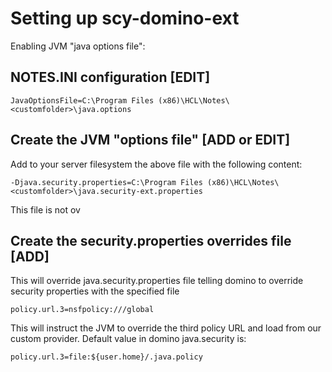 # Setting up scy-domino-ext

Enabling JVM "java options file":

## NOTES.INI configuration [EDIT]

    JavaOptionsFile=C:\Program Files (x86)\HCL\Notes\<customfolder>\java.options

## Create the JVM "options file" [ADD or EDIT]

Add to your server filesystem the above file with the following content:

    -Djava.security.properties=C:\Program Files (x86)\HCL\Notes\<customfolder>\java.security-ext.properties

This file is not ov

## Create the security.properties overrides file [ADD]

This will override java.security.properties file telling domino to override security properties with the specified file

    policy.url.3=nsfpolicy:///global

This will instruct the JVM to override the third policy URL and load from our custom provider.
Default value in domino java.security is:

    policy.url.3=file:${user.home}/.java.policy